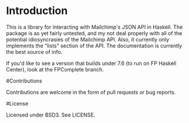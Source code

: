 # Introduction

This is a library for interacting with Mailchimp's JSON API in Haskell. The package is as yet fairly untested, and my not deal properly with all of the potential idiosyncrasies of the Mailchimp API. Also, it currently only implements the "lists" section of the API. The documentation is currently the best source of info.

If you'd like to see a version that builds under 7.6 (to run on FP Haskell Center), look at the FPComplete branch.

#Contributions

Contributions are welcome in the form of pull requests or bug reports.

#License

Licensed under BSD3. See LICENSE.
